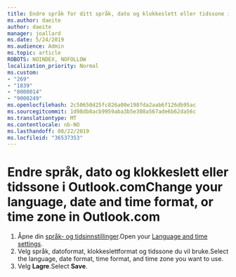 ```yaml
---
title: Endre språk for ditt språk, dato og klokkeslett eller tidssone i Outlook.com
ms.author: daeite
author: daeite
manager: joallard
ms.date: 5/24/2019
ms.audience: Admin
ms.topic: article
ROBOTS: NOINDEX, NOFOLLOW
localization_priority: Normal
ms.custom:
- "269"
- "1839"
- "8000014"
- "9000249"
ms.openlocfilehash: 2c50650d25fc826a00e198fda2aab6f126db95ac
ms.sourcegitcommit: 1d98db8acb9959aba3b5e308a567ade6b62da56c
ms.translationtype: MT
ms.contentlocale: nb-NO
ms.lasthandoff: 08/22/2019
ms.locfileid: "36537353"
---
```

# <a name="change-your-language-date-and-time-format-or-time-zone-in-outlookcom"></a><span data-ttu-id="ec87f-102">Endre språk, dato og klokkeslett eller tidssone i Outlook.com</span><span class="sxs-lookup"><span data-stu-id="ec87f-102">Change your language, date and time format, or time zone in Outlook.com</span></span>

1. <span data-ttu-id="ec87f-103">Åpne din [språk- og tidsinnstillinger](https://go.microsoft.com/fwlink/?linkid=2085505).</span><span class="sxs-lookup"><span data-stu-id="ec87f-103">Open your [Language and time settings](https://go.microsoft.com/fwlink/?linkid=2085505).</span></span>
1. <span data-ttu-id="ec87f-104">Velg språk, datoformat, klokkeslettformat og tidssone du vil bruke.</span><span class="sxs-lookup"><span data-stu-id="ec87f-104">Select the language, date format, time format, and time zone you want to use.</span></span>
1. <span data-ttu-id="ec87f-105">Velg **Lagre**.</span><span class="sxs-lookup"><span data-stu-id="ec87f-105">Select **Save**.</span></span>